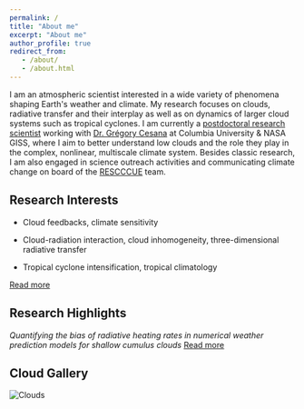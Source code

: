 ```yaml
---
permalink: /
title: "About me"
excerpt: "About me"
author_profile: true
redirect_from: 
   - /about/
   - /about.html
---
```

I am an atmospheric scientist interested in a wide variety of phenomena shaping Earth's weather and climate. My research focuses on clouds, radiative transfer and their interplay as well as on dynamics of larger cloud systems such as tropical cyclones. I am currently a [postdoctoral research scientist](https://ccsr.columbia.edu/people/nina-crnivec) working with [Dr. Grégory Cesana](https://ccsr.columbia.edu/people/gregory-cesana) at Columbia University & NASA GISS, where I aim to better understand low clouds and the role they play in the complex, nonlinear, multiscale climate system. Besides classic research, I am also engaged in science outreach activities and communicating climate change on board of the [RESCCCUE](https://www.emetsoc.org/oc2020-for-rescccue-slovenia/) team.

Research Interests
------
- Cloud feedbacks, climate sensitivity

- Cloud-radiation interaction, cloud inhomogeneity, three-dimensional radiative transfer 

- Tropical cyclone intensification, tropical climatology

[Read more](https://ninacrnivec.github.io/research/)

Research Highlights
------
_Quantifying the bias of radiative heating rates in numerical weather prediction models for shallow cumulus clouds_ [Read more](https://www.atmos-chem-phys.net/19/8083/2019/)

Cloud Gallery
------
![Clouds](/images/CloudTypesNC.jpg)


